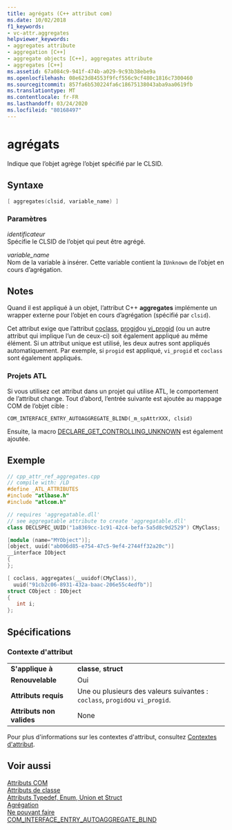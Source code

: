 ```yaml
---
title: agrégats (C++ attribut com)
ms.date: 10/02/2018
f1_keywords:
- vc-attr.aggregates
helpviewer_keywords:
- aggregates attribute
- aggregation [C++]
- aggregate objects [C++], aggregates attribute
- aggregates [C++]
ms.assetid: 67a084c9-941f-474b-a029-9c93b38ebe9a
ms.openlocfilehash: 08e623d84553f9fcf556c9cf480c1816c7300460
ms.sourcegitcommit: 857fa6b530224fa6c18675138043aba9aa0619fb
ms.translationtype: MT
ms.contentlocale: fr-FR
ms.lasthandoff: 03/24/2020
ms.locfileid: "80168497"
---
```

# <a name="aggregates"></a>agrégats

Indique que l’objet agrège l’objet spécifié par le CLSID.

## <a name="syntax"></a>Syntaxe

```cpp
[ aggregates(clsid, variable_name) ]
```

### <a name="parameters"></a>Paramètres

*identificateur*<br/>
Spécifie le CLSID de l’objet qui peut être agrégé.

*variable_name*<br/>
Nom de la variable à insérer. Cette variable contient la `IUnknown` de l’objet en cours d’agrégation.

## <a name="remarks"></a>Notes

Quand il est appliqué à un objet, l’attribut C++ **aggregates** implémente un wrapper externe pour l’objet en cours d’agrégation (spécifié par `clsid`).

Cet attribut exige que l’attribut [coclass](coclass.md), [progid](progid.md)ou [vi_progid](vi-progid.md) (ou un autre attribut qui implique l’un de ceux-ci) soit également appliqué au même élément. Si un attribut unique est utilisé, les deux autres sont appliqués automatiquement. Par exemple, si `progid` est appliqué, `vi_progid` et `coclass` sont également appliqués.

### <a name="atl-projects"></a>Projets ATL

Si vous utilisez cet attribut dans un projet qui utilise ATL, le comportement de l’attribut change. Tout d’abord, l’entrée suivante est ajoutée au mappage COM de l’objet cible :

```
COM_INTERFACE_ENTRY_AUTOAGGREGATE_BLIND(_m_spAttrXXX, clsid)
```

Ensuite, la macro [DECLARE_GET_CONTROLLING_UNKNOWN](../../atl/reference/aggregation-and-class-factory-macros.md#declare_get_controlling_unknown) est également ajoutée.

## <a name="example"></a>Exemple

```cpp
// cpp_attr_ref_aggregates.cpp
// compile with: /LD
#define _ATL_ATTRIBUTES
#include "atlbase.h"
#include "atlcom.h"

// requires 'aggregatable.dll'
// see aggregatable attribute to create 'aggregatable.dll'
class DECLSPEC_UUID("1a8369cc-1c91-42c4-befa-5a5d8c9d2529") CMyClass;

[module (name="MYObject")];
[object, uuid("ab006d85-e754-47c5-9ef4-2744ff32a20c")]
__interface IObject
{
};

[ coclass, aggregates(__uuidof(CMyClass)),
  uuid("91cb2c06-8931-432a-baac-206e55c4edfb")]
struct CObject : IObject
{
   int i;
};
```

## <a name="requirements"></a>Spécifications

### <a name="attribute-context"></a>Contexte d'attribut

|||
|-|-|
|**S'applique à**|**classe**, **struct**|
|**Renouvelable**|Oui|
|**Attributs requis**|Une ou plusieurs des valeurs suivantes : `coclass`, `progid`ou `vi_progid`.|
|**Attributs non valides**|None|

Pour plus d'informations sur les contextes d'attribut, consultez [Contextes d'attribut](cpp-attributes-com-net.md#contexts).

## <a name="see-also"></a>Voir aussi

[Attributs COM](com-attributes.md)<br/>
[Attributs de classe](class-attributes.md)<br/>
[Attributs Typedef, Enum, Union et Struct](typedef-enum-union-and-struct-attributes.md)<br/>
[Agrégation](/windows/win32/com/aggregation)<br/>
[Ne pouvant faire](/windows/win32/Midl/aggregatable)<br/>
[COM_INTERFACE_ENTRY_AUTOAGGREGATE_BLIND](../../atl/reference/com-interface-entry-macros.md#com_interface_entry_autoaggregate_blind)

